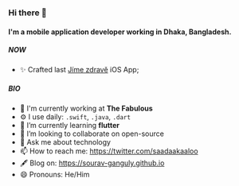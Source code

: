 
### Hi there 👋

#### I'm a mobile application developer working in Dhaka, Bangladesh.


##### NOW

- ✨ Crafted last [Jíme zdravě](https://apps.apple.com/cz/app/j%C3%ADme-zdravě/id1021209578) iOS App;

##### BIO

- 🏢 I'm currently working at **The Fabulous**
- ⚙️ I use daily: `.swift`, `.java`, `.dart`
- 🌱 I’m currently learning **flutter**
- 👯 I’m looking to collaborate on open-source
- 💬 Ask me about technology
- 📫 How to reach me: https://twitter.com/saadaakaaloo
- 🖋 Blog on: https://sourav-ganguly.github.io
- 😄 Pronouns: He/Him
